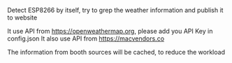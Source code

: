 Detect ESP8266 by itself, try to grep the weather information and publish it to website

It use API from https://openweathermap.org, please add you API Key in config.json
It also use API from https://macvendors.co

The information from booth sources will be cached, to reduce the workload
